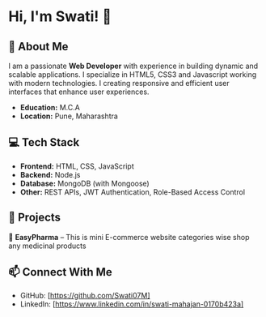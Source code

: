 # Hi, I'm Swati! 👋

## 🚀 About Me
I am a passionate **Web Developer** with experience in building dynamic and scalable applications. I specialize in HTML5, CSS3 and Javascript working with modern technologies. I creating responsive and efficient user interfaces that enhance user experiences.

- **Education:** M.C.A 
- **Location:**  Pune, Maharashtra 

## 💻 Tech Stack
- **Frontend:** HTML, CSS, JavaScript  
- **Backend:** Node.js  
- **Database:** MongoDB (with Mongoose)  
- **Other:** REST APIs, JWT Authentication, Role-Based Access Control  

## 📌 Projects
🔹 **EasyPharma** –  This is mini E-commerce website categories wise shop any medicinal products  

## 📫 Connect With Me
- GitHub: [https://github.com/Swati07M]  
- LinkedIn: [https://www.linkedin.com/in/swati-mahajan-0170b423a]  


